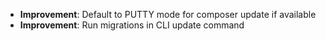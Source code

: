 - **Improvement**: Default to PUTTY mode for composer update if available
- **Improvement**: Run migrations in CLI update command
